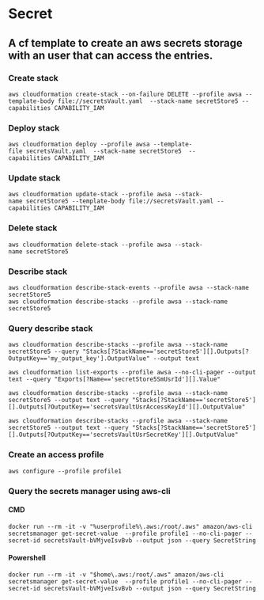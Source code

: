 # Secret

## A cf template to create an aws secrets storage with an user that can access the entries. 

### Create stack
```
aws cloudformation create-stack --on-failure DELETE --profile awsa --template-body file://secretsVault.yaml  --stack-name secretStore5 --capabilities CAPABILITY_IAM
```
### Deploy stack
```
aws cloudformation deploy --profile awsa --template-file secretsVault.yaml  --stack-name secretStore5  --capabilities CAPABILITY_IAM
```
### Update stack
```
aws cloudformation update-stack --profile awsa --stack-name secretStore5 --template-body file://secretsVault.yaml --capabilities CAPABILITY_IAM
```
### Delete stack
```
aws cloudformation delete-stack --profile awsa --stack-name secretStore5
```

### Describe stack
```
aws cloudformation describe-stack-events --profile awsa --stack-name secretStore5
aws cloudformation describe-stacks --profile awsa --stack-name secretStore5
```

### Query describe stack
```
aws cloudformation describe-stacks --profile awsa --stack-name secretStore5 --query "Stacks[?StackName=='secretStore5'][].Outputs[?OutputKey=='my_output_key'].OutputValue" --output text

aws cloudformation list-exports --profile awsa --no-cli-pager --output text --query "Exports[?Name=='secretStore5SmUsrId'][].Value"

aws cloudformation describe-stacks --profile awsa --stack-name secretStore5 --output text --query "Stacks[?StackName=='secretStore5'][].Outputs[?OutputKey=='secretsVaultUsrAccessKeyId'][].OutputValue"

aws cloudformation describe-stacks --profile awsa --stack-name secretStore5 --output text --query "Stacks[?StackName=='secretStore5'][].Outputs[?OutputKey=='secretsVaultUsrSecretKey'][].OutputValue"
```

### Create an access profile
```
aws configure --profile profile1
```

### Query the secrets manager using aws-cli
#### CMD
```
docker run --rm -it -v "%userprofile%\.aws:/root/.aws" amazon/aws-cli secretsmanager get-secret-value  --profile profile1 --no-cli-pager --secret-id secretsVault-bVMjveIsvBvb --output json --query SecretString
```
#### Powershell
```
docker run --rm -it -v "$home\.aws:/root/.aws" amazon/aws-cli secretsmanager get-secret-value  --profile profile1 --no-cli-pager --secret-id secretsVault-bVMjveIsvBvb --output json --query SecretString
```